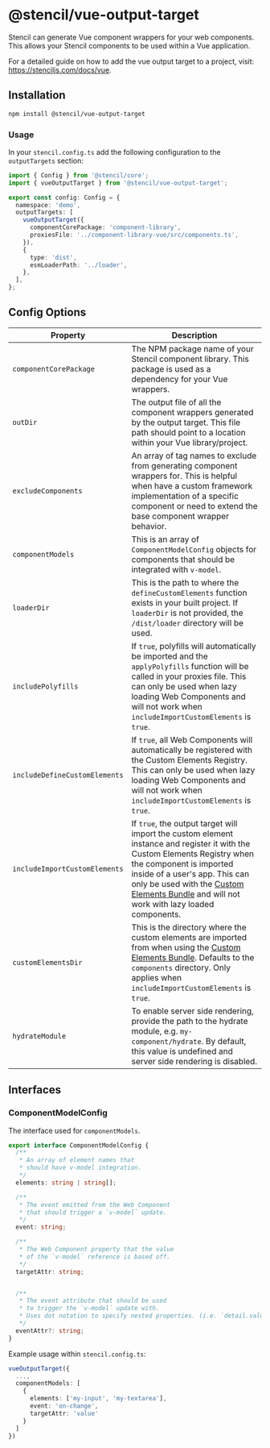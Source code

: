 # @stencil/vue-output-target

Stencil can generate Vue component wrappers for your web components. This allows your Stencil components to be used within a Vue application.

For a detailed guide on how to add the vue output target to a project, visit: https://stenciljs.com/docs/vue.

## Installation

```bash
npm install @stencil/vue-output-target
```

### Usage

In your `stencil.config.ts` add the following configuration to the `outputTargets` section:

```ts
import { Config } from '@stencil/core';
import { vueOutputTarget } from '@stencil/vue-output-target';

export const config: Config = {
  namespace: 'demo',
  outputTargets: [
    vueOutputTarget({
      componentCorePackage: 'component-library',
      proxiesFile: '../component-library-vue/src/components.ts',
    }),
    {
      type: 'dist',
      esmLoaderPath: '../loader',
    },
  ],
};
```

## Config Options

| Property                      | Description                                                                                                                                                                                                                                                                                                                      |
|-------------------------------|----------------------------------------------------------------------------------------------------------------------------------------------------------------------------------------------------------------------------------------------------------------------------------------------------------------------------------|
| `componentCorePackage`        | The NPM package name of your Stencil component library. This package is used as a dependency for your Vue wrappers.                                                                                                                                                                                                              |
| `outDir`                      | The output file of all the component wrappers generated by the output target. This file path should point to a location within your Vue library/project.                                                                                                                                                                         |
| `excludeComponents`           | An array of tag names to exclude from generating component wrappers for. This is helpful when have a custom framework implementation of a specific component or need to extend the base component wrapper behavior.                                                                                                              |
| `componentModels`             | This is an array of `ComponentModelConfig` objects for components that should be integrated with `v-model`.                                                                                                                                                                                                                      |
| `loaderDir`                   | This is the path to where the `defineCustomElements` function exists in your built project. If `loaderDir` is not provided, the `/dist/loader` directory will be used.                                                                                                                                                           |
| `includePolyfills`            | If `true`, polyfills will automatically be imported and the `applyPolyfills` function will be called in your proxies file. This can only be used when lazy loading Web Components and will not work when `includeImportCustomElements` is `true`.                                                                                |
| `includeDefineCustomElements` | If `true`, all Web Components will automatically be registered with the Custom Elements Registry. This can only be used when lazy loading Web Components and will not work when `includeImportCustomElements` is `true`.                                                                                                         |
| `includeImportCustomElements` | If `true`, the output target will import the custom element instance and register it with the Custom Elements Registry when the component is imported inside of a user's app. This can only be used with the [Custom Elements Bundle](https://stenciljs.com/docs/custom-elements) and will not work with lazy loaded components. |
| `customElementsDir`           | This is the directory where the custom elements are imported from when using the [Custom Elements Bundle](https://stenciljs.com/docs/custom-elements). Defaults to the `components` directory. Only applies when `includeImportCustomElements` is `true`.                                                                        |
| `hydrateModule`               | To enable server side rendering, provide the path to the hydrate module, e.g. `my-component/hydrate`. By default, this value is undefined and server side rendering is disabled.                                                                                                                                                 |

## Interfaces

### ComponentModelConfig

The interface used for `componentModels`.

```typescript
export interface ComponentModelConfig {
  /**
   * An array of element names that
   * should have v-model integration.
   */
  elements: string | string[];

  /**
   * The event emitted from the Web Component
   * that should trigger a `v-model` update.
   */
  event: string;

  /**
   * The Web Component property that the value
   * of the `v-model` reference is based off.
   */
  targetAttr: string;


  /**
   * The event attribute that should be used
   * to trigger the `v-model` update with.
   * Uses dot notation to specify nested properties. (i.e. `detail.value)
   */
  eventAttr?: string;
}
```

Example usage within `stencil.config.ts`:

```typescript
vueOutputTarget({
  ...,
  componentModels: [
    {
      elements: ['my-input', 'my-textarea'],
      event: 'on-change',
      targetAttr: 'value'
    }
  ]
})
```

